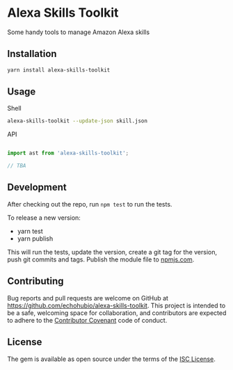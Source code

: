 # Alexa Skills Toolkit

Some handy tools to manage Amazon Alexa skills

## Installation

``` bash
yarn install alexa-skills-toolkit
```

## Usage

Shell

``` bash
alexa-skills-toolkit --update-json skill.json
```

API

``` javascript

import ast from 'alexa-skills-toolkit';

// TBA
```

## Development

After checking out the repo, run `npm test` to run the tests.

To release a new version:

* yarn test
* yarn publish

This will run the tests, update the version, create a git tag for the version, push git commits and tags. Publish the module file to [npmjs.com](https://npmjs.com).

## Contributing

Bug reports and pull requests are welcome on GitHub at https://github.com/echohubio/alexa-skills-toolkit. This project is intended to be a safe, welcoming space for collaboration, and contributors are expected to adhere to the [Contributor Covenant](contributor-covenant.org) code of conduct.

## License

The gem is available as open source under the terms of the [ISC License](http://opensource.org/licenses/ISC).

